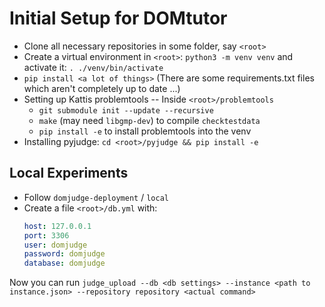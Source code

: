 # Initial Setup for DOMtutor

 * Clone all necessary repositories in some folder, say `<root>`
 * Create a virtual environment in `<root>`: `python3 -m venv venv` and activate it: `. ./venv/bin/activate`
 * `pip install <a lot of things>` (There are some requirements.txt files which aren't completely up to date ...)
 * Setting up Kattis problemtools -- Inside `<root>/problemtools`
   * `git submodule init --update --recursive`
   * `make` (may need `libgmp-dev`) to compile `checktestdata`
   * `pip install -e` to install problemtools into the venv
 * Installing pyjudge: `cd <root>/pyjudge && pip install -e`

## Local Experiments

 * Follow `domjudge-deployment` / `local`
 * Create a file `<root>/db.yml` with:
   ```yml
   host: 127.0.0.1
   port: 3306
   user: domjudge
   password: domjudge
   database: domjudge
   ```

Now you can run `judge_upload --db <db settings> --instance <path to instance.json> --repository repository <actual command>`


